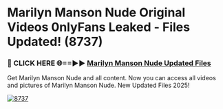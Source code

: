 # Marilyn Manson Nude Original Videos 0nlyFans Leaked - Files Updated! (8737)

<h3>🔴 CLICK HERE 🌐==►► <a href="https://tinyurl.com/yrmya6cz" rel="nofollow">Marilyn Manson Nude Updated Files</a></h3>

Get Marilyn Manson Nude and all content. Now you can access all videos and pictures of Marilyn Manson Nude. New Updated Files 2025!

[![8737](https://i.imgur.com/FMdXYCs.gif)](https://tinyurl.com/yrmya6cz)
